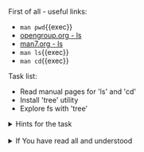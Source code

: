 First of all - useful links:

- `man pwd`{{exec}}
- [opengroup.org - ls](https://link.org/)
- [man7.org - ls](https://man7.org/linux/man-pages/man1/ls.1.html)
- `man ls`{{exec}}
- `man cd`{{exec}}

Task list:
- Read manual pages for 'ls' and 'cd'
- Install 'tree' utility
- Explore fs with 'tree'

<details><summary>Hints for the task</summary>
<pre>
<strong>Task 1:</strong>
  $ man ls
  $ man cd
<br>
<strong>Task 2:</strong>
  $ sudo apt install tree
  $ tree -a
</pre>
</details>
<br>
<details><summary>If You have read all and understood</summary>
<pre>
`touch IReadAllAndUndnderstood`{{exec}}
</pre>
